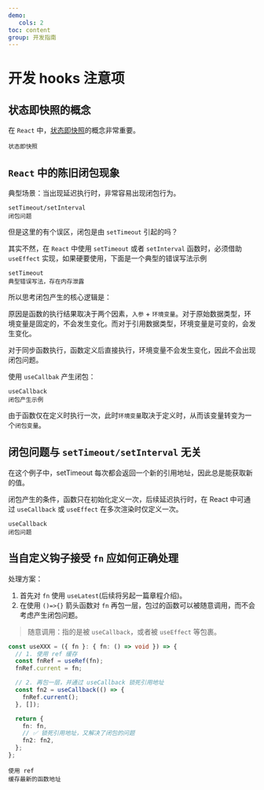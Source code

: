 ```yaml
---
demo:
   cols: 2
toc: content
group: 开发指南
---
```


# 开发 hooks 注意项

## 状态即快照的概念

在 `React` 中，[状态即快照](https://react.dev/learn/state-as-a-snapshot)的概念非常重要。

<code src="./demo/demo02.tsx"  description="react 点击按钮自增三次">状态即快照</code>

## `React` 中的陈旧闭包现象

典型场景：当出现延迟执行时，非常容易出现闭包行为。

<code src="./demo/demo01.tsx"  description="在 setTimeout 或者 setInterval 中引用外部 state">setTimeout/setInterval 闭包问题</code>

但是这里的有个误区，闭包是由 `setTimeout` 引起的吗？

其实不然，在 `React` 中使用 `setTimeout` 或者 `setInterval` 函数时，必须借助 `useEffect` 实现，如果硬要使用，下面是一个典型的错误写法示例

<code src="./demo/demo06.tsx"  description="setTimeout 错误示例">setTimeout 典型错误写法，存在内存泄露</code>

所以思考闭包产生的核心逻辑是：

原因是函数的执行结果取决于两个因素，`入参` + `环境变量`。对于原始数据类型，环境变量是固定的，不会发生变化。而对于引用数据类型，环境变量是可变的，会发生变化。

对于同步函数执行，函数定义后直接执行，环境变量不会发生变化，因此不会出现闭包问题。

使用 `useCallbak` 产生闭包：

<code src="./demo/demo03.tsx"  description="锁死引用地址">useCallback 闭包产生示例</code>

由于函数仅在定义时执行一次，此时`环境变量`取决于定义时，从而该变量转变为一个`闭包变量`。

## 闭包问题与 `setTimeout/setInterval` 无关

在这个例子中，setTimeout 每次都会返回一个新的引用地址，因此总是能获取新的值。

闭包产生的条件，函数只在初始化定义一次，后续延迟执行时，在 React 中可通过 `useCallback` 或 `useEffect` 在多次渲染时仅定义一次。

<code src="./demo/demo04.tsx"  description="延迟调用">useCallback 闭包问题</code>


## 当自定义钩子接受 `fn` 应如何正确处理

处理方案：
1. 首先对 `fn` 使用 `useLatest`(后续将另起一篇章程介绍)。
2. 在使用 `()=>{}` 箭头函数对 `fn` 再包一层，包过的函数可以被随意调用，而不会考虑产生闭包问题。
> 随意调用：指的是被 `useCallback`，或者被 `useEffect` 等包裹。

```ts
const useXXX = ({ fn }: { fn: () => void }) => {
  // 1. 使用 ref 缓存
  const fnRef = useRef(fn);
  fnRef.current = fn;

  // 2. 再包一层，并通过 useCallback 锁死引用地址
  const fn2 = useCallback(() => {
    fnRef.current();
  }, []);

  return {
    fn: fn,
    // ✅ 锁死引用地址，又解决了闭包的问题
    fn2: fn2,
  };
};

```

<code src="./demo/demo05.tsx"  description="使用 ref">使用 ref 缓存最新的函数地址</code>


